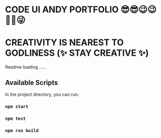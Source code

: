 # CODE UI ANDY PORTFOLIO 😎😎😉😉🐱‍👤😜
# CREATIVITY IS NEAREST TO GODLINESS (✨ STAY CREATIVE ✨)
Readme loading ......

## Available Scripts

In the project directory, you can run:

### `npm start`
### `npm test`
### `npm run build`

